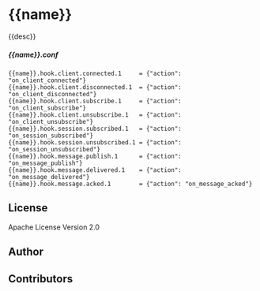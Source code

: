 {{name}}
========

{{desc}}

##### {{name}}.conf

```properties
{{name}}.hook.client.connected.1     = {"action": "on_client_connected"}
{{name}}.hook.client.disconnected.1  = {"action": "on_client_disconnected"}
{{name}}.hook.client.subscribe.1     = {"action": "on_client_subscribe"}
{{name}}.hook.client.unsubscribe.1   = {"action": "on_client_unsubscribe"}
{{name}}.hook.session.subscribed.1   = {"action": "on_session_subscribed"}
{{name}}.hook.session.unsubscribed.1 = {"action": "on_session_unsubscribed"}
{{name}}.hook.message.publish.1      = {"action": "on_message_publish"}
{{name}}.hook.message.delivered.1    = {"action": "on_message_delivered"}
{{name}}.hook.message.acked.1        = {"action": "on_message_acked"}
```

License
-------

Apache License Version 2.0

Author
------

Contributors
------------

